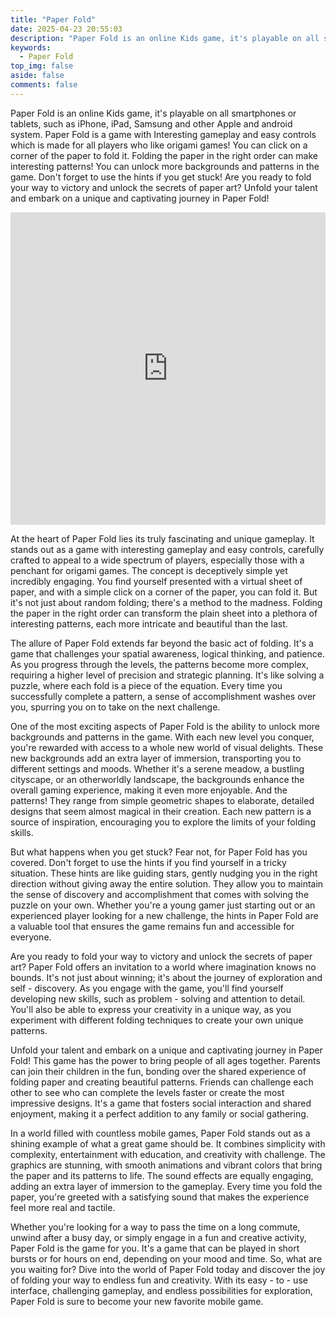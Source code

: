 ```yaml
---
title: "Paper Fold"
date: 2025-04-23 20:55:03
description: "Paper Fold is an online Kids game, it's playable on all smartphones or tablets, such as iPhone, iPad, Samsung and other Apple and android system. Paper Fold is a game with Interesting gameplay and easy controls which is made for all players who like origami games! You can click on a corner of the paper to fold it. Folding the paper in the right order can make interesting patterns! You can unlock more backgrounds and patterns in the game. Don't forget to use the hints if you get stuck! Are you ready to fold your way to victory and unlock the secrets of paper art? Unfold your talent and embark on a unique and captivating journey in Paper Fold!"
keywords:
  - Paper Fold
top_img: false
aside: false
comments: false
---
```


<!-- game_post_1 -->
<ins class="adsbygoogle"
     style="display:block"
     data-ad-client="ca-pub-7962287588031867"
     data-ad-slot="7944927838"
     data-ad-format="auto"
     data-full-width-responsive="true"></ins>
<script>
     (adsbygoogle = window.adsbygoogle || []).push({});
</script>

Paper Fold is an online Kids game, it's playable on all smartphones or tablets, such as iPhone, iPad, Samsung and other Apple and android system. Paper Fold is a game with Interesting gameplay and easy controls which is made for all players who like origami games! You can click on a corner of the paper to fold it. Folding the paper in the right order can make interesting patterns! You can unlock more backgrounds and patterns in the game. Don't forget to use the hints if you get stuck! Are you ready to fold your way to victory and unlock the secrets of paper art? Unfold your talent and embark on a unique and captivating journey in Paper Fold!

<!-- game_post_2 -->
<ins class="adsbygoogle"
     style="display:block"
     data-ad-client="ca-pub-7962287588031867"
     data-ad-slot="7568673251"
     data-ad-format="auto"
     data-full-width-responsive="true"></ins>
<script>
     (adsbygoogle = window.adsbygoogle || []).push({});
</script>

<iframe style="width:100%;height:500px" src="https://www.datinginfo.top/game/index.html?gameFileName=PaperFold/" frameborder="0" scrolling="no" allowfullscreen="allowfullscreen"></iframe>

At the heart of Paper Fold lies its truly fascinating and unique gameplay. It stands out as a game with interesting gameplay and easy controls, carefully crafted to appeal to a wide spectrum of players, especially those with a penchant for origami games. The concept is deceptively simple yet incredibly engaging. You find yourself presented with a virtual sheet of paper, and with a simple click on a corner of the paper, you can fold it. But it's not just about random folding; there's a method to the madness. Folding the paper in the right order can transform the plain sheet into a plethora of interesting patterns, each more intricate and beautiful than the last.

<!-- game_post_3 -->
<ins class="adsbygoogle"
     style="display:block"
     data-ad-client="ca-pub-7962287588031867"
     data-ad-slot="1323679164"
     data-ad-format="auto"
     data-full-width-responsive="true"></ins>
<script>
     (adsbygoogle = window.adsbygoogle || []).push({});
</script>

The allure of Paper Fold extends far beyond the basic act of folding. It's a game that challenges your spatial awareness, logical thinking, and patience. As you progress through the levels, the patterns become more complex, requiring a higher level of precision and strategic planning. It's like solving a puzzle, where each fold is a piece of the equation. Every time you successfully complete a pattern, a sense of accomplishment washes over you, spurring you on to take on the next challenge.

One of the most exciting aspects of Paper Fold is the ability to unlock more backgrounds and patterns in the game. With each new level you conquer, you're rewarded with access to a whole new world of visual delights. These new backgrounds add an extra layer of immersion, transporting you to different settings and moods. Whether it's a serene meadow, a bustling cityscape, or an otherworldly landscape, the backgrounds enhance the overall gaming experience, making it even more enjoyable. And the patterns! They range from simple geometric shapes to elaborate, detailed designs that seem almost magical in their creation. Each new pattern is a source of inspiration, encouraging you to explore the limits of your folding skills.

But what happens when you get stuck? Fear not, for Paper Fold has you covered. Don't forget to use the hints if you find yourself in a tricky situation. These hints are like guiding stars, gently nudging you in the right direction without giving away the entire solution. They allow you to maintain the sense of discovery and accomplishment that comes with solving the puzzle on your own. Whether you're a young gamer just starting out or an experienced player looking for a new challenge, the hints in Paper Fold are a valuable tool that ensures the game remains fun and accessible for everyone.

Are you ready to fold your way to victory and unlock the secrets of paper art? Paper Fold offers an invitation to a world where imagination knows no bounds. It's not just about winning; it's about the journey of exploration and self - discovery. As you engage with the game, you'll find yourself developing new skills, such as problem - solving and attention to detail. You'll also be able to express your creativity in a unique way, as you experiment with different folding techniques to create your own unique patterns.

Unfold your talent and embark on a unique and captivating journey in Paper Fold! This game has the power to bring people of all ages together. Parents can join their children in the fun, bonding over the shared experience of folding paper and creating beautiful patterns. Friends can challenge each other to see who can complete the levels faster or create the most impressive designs. It's a game that fosters social interaction and shared enjoyment, making it a perfect addition to any family or social gathering.

In a world filled with countless mobile games, Paper Fold stands out as a shining example of what a great game should be. It combines simplicity with complexity, entertainment with education, and creativity with challenge. The graphics are stunning, with smooth animations and vibrant colors that bring the paper and its patterns to life. The sound effects are equally engaging, adding an extra layer of immersion to the gameplay. Every time you fold the paper, you're greeted with a satisfying sound that makes the experience feel more real and tactile.

Whether you're looking for a way to pass the time on a long commute, unwind after a busy day, or simply engage in a fun and creative activity, Paper Fold is the game for you. It's a game that can be played in short bursts or for hours on end, depending on your mood and time. So, what are you waiting for? Dive into the world of Paper Fold today and discover the joy of folding your way to endless fun and creativity. With its easy - to - use interface, challenging gameplay, and endless possibilities for exploration, Paper Fold is sure to become your new favorite mobile game.
